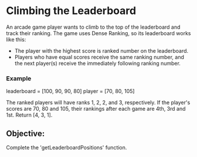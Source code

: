 # Climbing the Leaderboard

An arcade game player wants to climb to the top of the leaderboard and track their ranking. The game uses Dense Ranking, so its leaderboard works like this:

* The player with the highest score is ranked number  on the leaderboard.
* Players who have equal scores receive the same ranking number, and the next player(s) receive the immediately following ranking number.

### Example
leaderboard = [100, 90, 90, 80]
player = [70, 80, 105]

The ranked players will have ranks 1, 2, 2, and 3, respectively. 
If the player's scores are 70, 80 and 105, their rankings after each game are 4th, 3rd and 1st. Return [4, 3, 1].

## Objective:
Complete the 'getLeaderboardPositions' function.